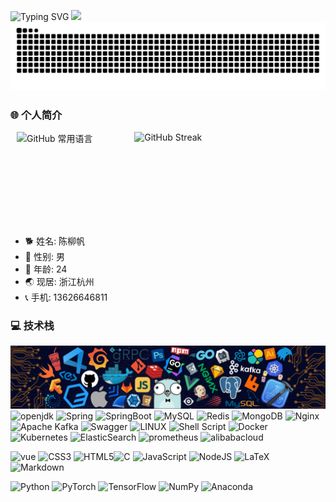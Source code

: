![Typing SVG](https://readme-typing-svg.demolab.com?font=Fira+Code&weight=500&pause=1000&color=2D9ECF&repeat=false&width=561&lines=Java+is+the+best+language+in+the+world%EF%BC%81)
![](https://count.getloli.com/@Stargazer?name=Stargazer&theme=miku&padding=7&offset=7&align=top&scale=1&pixelated=1&darkmode=auto&prefix=0)
![Snake animation](https://raw.githubusercontent.com/LiufanChen/LiufanChen/output/github-contribution-grid-snake.svg)

### 🌐 个人简介

<div style="display: flex; justify-content: flex-end; align-items: center;">
  <img align="right" src="https://github-readme-stats.vercel.app/api/top-langs/?username=LiufanChen&cache_bust=1" alt="GitHub 常用语言" style="width: 240px; height: 150px; margin-left: 10px;">
  <img align="right" src="https://streak-stats.demolab.com/?user=LiufanChen&cache_bust=2" alt="GitHub Streak" style="width: 390px; height: 150px;">
</div>

- 🐕 姓名: 陈柳帆
- 👦 性别: 男
- 🧭 年龄: 24
- 🌏 现居: 浙江杭州
- 📞 手机: 13626646811


  
 
### 💻 技术栈
![](https://github.com/LiufanChen/LiufanChen/blob/main/demo1.png)
![openjdk](https://img.shields.io/badge/OpenJDK-000000.svg?style=flat&logo=openjdk&logoColor=white) ![Spring](https://img.shields.io/badge/Spring-%6DB33F.svg?style=flat&logo=Spring&logoColor=white) ![SpringBoot](https://img.shields.io/badge/springboot-%6DB33F.svg?style=flat&logo=SpringBoot&logoColor=white) ![MySQL](https://img.shields.io/badge/mysql-%2300f.svg?style=flat&logo=mysql&logoColor=white) ![Redis](https://img.shields.io/badge/redis-%23DD0031.svg?style=flat&logo=redis&logoColor=white) ![MongoDB](https://img.shields.io/badge/MongoDB-%234ea94b.svg?style=flat&logo=mongodb&logoColor=white) ![Nginx](https://img.shields.io/badge/nginx-%23009639.svg?style=flat&logo=nginx&logoColor=white) ![Apache Kafka](https://img.shields.io/badge/Kafka-%23013243.svg?style=flat&logo=apachekafka&logoColor=white) ![Swagger](https://img.shields.io/badge/-Swagger-%23Clojure?style=flat&logo=swagger&logoColor=white)
![LINUX](https://img.shields.io/badge/Linux-FCC624?style=flat&logo=linux&logoColor=black) ![Shell Script](https://img.shields.io/badge/shell_script-%23121011.svg?style=flat&logo=gnu-bash&logoColor=white) ![Docker](https://img.shields.io/badge/docker-%230db7ed.svg?style=flat&logo=docker&logoColor=white) ![Kubernetes](https://img.shields.io/badge/kubernetes-%23326ce5.svg?style=flat&logo=kubernetes&logoColor=white) ![ElasticSearch](https://img.shields.io/badge/-ElasticSearch-005571?style=flat&logo=elasticsearch)  ![prometheus](https://img.shields.io/badge/Prometheus-E6522C?style=flat&logo=prometheus&&logoColor=white)  ![alibabacloud](https://img.shields.io/badge/AlibabaCloud-FF6A00.svg?style=flat&logo=alibabacloud&logoColor=white) 

![vue](https://img.shields.io/badge/Vue3-4FC08D.svg?style=flat&logo=vuedotjs&logoColor=white) ![CSS3](https://img.shields.io/badge/css3-%231572B6.svg?style=flat&logo=css3&logoColor=white) ![HTML5](https://img.shields.io/badge/html5-%23E34F26.svg?style=flat&logo=html5&logoColor=white)![C](https://img.shields.io/badge/c-%2300599C.svg?style=flat&logo=c&logoColor=white)  ![JavaScript](https://img.shields.io/badge/javascript-%23323330.svg?style=flat&logo=javascript&logoColor=%23F7DF1E)  ![NodeJS](https://img.shields.io/badge/node.js-6DA55F?style=flat&logo=node.js&logoColor=white)  ![LaTeX](https://img.shields.io/badge/latex-%23008080.svg?style=flat&logo=latex&logoColor=white) ![Markdown](https://img.shields.io/badge/markdown-%23000000.svg?style=flat&logo=markdown&logoColor=white) 

![Python](https://img.shields.io/badge/python-3670A0?style=flat&logo=python&logoColor=ffdd54) ![PyTorch](https://img.shields.io/badge/PyTorch-%23EE4C2C.svg?style=flat&logo=PyTorch&logoColor=white) ![TensorFlow](https://img.shields.io/badge/TensorFlow-%23FF6F00.svg?style=flat&logo=TensorFlow&logoColor=white) 
![NumPy](https://img.shields.io/badge/numpy-%23013243.svg?style=flat&logo=numpy&logoColor=white) ![Anaconda](https://img.shields.io/badge/Anaconda-%2344A833.svg?style=flat&logo=anaconda&logoColor=white)  






